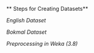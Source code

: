 ** Steps for Creating Datasets**

*English Dataset*

*Bokmal Dataset*

*Preprocessing in Weka (3.8)*
